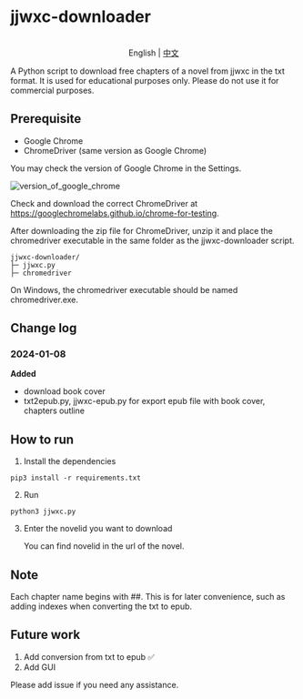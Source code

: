 # jjwxc-downloader
<p align="center">
    <br> English | <a href="README-CN.md">中文</a>
</p>
A Python script to download free chapters of a novel from jjwxc in the txt format. It is used for educational purposes only. Please do not use it for commercial purposes.

## Prerequisite
- Google Chrome
- ChromeDriver (same version as Google Chrome)

You may check the version of Google Chrome in the Settings.

![version_of_google_chrome](check-chrome-version.png)

Check and download the correct ChromeDriver at https://googlechromelabs.github.io/chrome-for-testing.

After downloading the zip file for ChromeDriver, unzip it and place the chromedriver executable in the same folder as the jjwxc-downloader script.
```plaintext
jjwxc-downloader/
├─ jjwxc.py
├─ chromedriver
```

On Windows, the chromedriver executable should be named chromedriver.exe.

## Change log
### 2024-01-08 
**Added**
- download book cover
- txt2epub.py, jjwxc-epub.py for export epub file with book cover, chapters outline

## How to run
1. Install the dependencies
```plaintext
pip3 install -r requirements.txt
```
2. Run 
```plaintext
python3 jjwxc.py
```
3. Enter the novelid you want to download
   
   You can find novelid in the url of the novel. 

## Note
Each chapter name begins with ##. This is for later convenience, such as adding indexes when converting the txt to epub.


## Future work
1. Add conversion from txt to epub ✅
2. Add GUI

Please add issue if you need any assistance.
